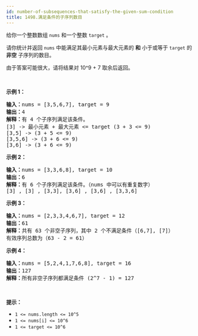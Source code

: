 ```yaml
---
id: number-of-subsequences-that-satisfy-the-given-sum-condition
title: 1498.满足条件的子序列数目
---
```

给你一个整数数组 <code>nums</code> 和一个整数 <code>target</code> 。

请你统计并返回 <code>nums</code> 中能满足其最小元素与最大元素的 **和** 小于或等于 <code>target</code> 的 **非空** 子序列的数目。

由于答案可能很大，请将结果对 10^9 + 7 取余后返回。

 

**示例 1：**


<pre><strong>输入：</strong>nums = [3,5,6,7], target = 9<br/><strong>输出：</strong>4<br/><strong>解释：</strong>有 4 个子序列满足该条件。<br/>[3] -&gt; 最小元素 + 最大元素 &lt;= target (3 + 3 &lt;= 9)<br/>[3,5] -&gt; (3 + 5 &lt;= 9)<br/>[3,5,6] -&gt; (3 + 6 &lt;= 9)<br/>[3,6] -&gt; (3 + 6 &lt;= 9)<br/></pre>

**示例 2：**


<pre><strong>输入：</strong>nums = [3,3,6,8], target = 10<br/><strong>输出：</strong>6<br/><strong>解释：</strong>有 6 个子序列满足该条件。（nums 中可以有重复数字）<br/>[3] , [3] , [3,3], [3,6] , [3,6] , [3,3,6]</pre>

**示例 3：**


<pre><strong>输入：</strong>nums = [2,3,3,4,6,7], target = 12<br/><strong>输出：</strong>61<br/><strong>解释：</strong>共有 63 个非空子序列，其中 2 个不满足条件（[6,7], [7]）<br/>有效序列总数为（63 - 2 = 61）<br/></pre>

**示例 4：**


<pre><strong>输入：</strong>nums = [5,2,4,1,7,6,8], target = 16<br/><strong>输出：</strong>127<br/><strong>解释：</strong>所有非空子序列都满足条件 (2^7 - 1) = 127</pre>

 

**提示：**


- <code>1 &lt;= nums.length &lt;= 10^5</code>
- <code>1 &lt;= nums[i] &lt;= 10^6</code>
- <code>1 &lt;= target &lt;= 10^6</code>
